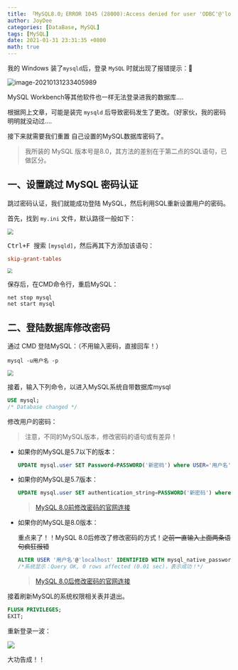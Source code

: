 ```yaml
---
title: 「MySQL8.0」ERROR 1045 (28000):Access denied for user 'ODBC'@'localhost'解决方案
author: JoyDee
categories: [DataBase, MySQL]
tags: [MySQL]
date: 2021-01-31 23:31:35 +0800
math: true
---
```


我的 Windows 装了`mysqld`后，登录 `MySQL` 时就出现了报错提示：🥴

![image-20210131233405989](https://gitee.com/j__strawhat/MyImages/raw/master/image-20210131233405989.png)

MySQL Workbench等其他软件也一样无法登录进我的数据库….

根据网上文章，可能是装完 `mysqld` 后导致密码发生了更改。（好家伙，我的密码明明就没动过….

接下来就需要我们重置 自己设置的MySQL数据库密码了。

> 我所装的 MySQL 版本号是8.0，其方法的差别在于第二点的SQL语句，已做区分。

## 一、设置跳过 MySQL 密码认证

跳过密码认证，我们就能成功登陆 MySQL，然后利用SQL重新设置用户的密码。

首先，找到 `my.ini` 文件，默认路径一般如下：

<img src="https://gitee.com/j__strawhat/MyImages/raw/master/20210131233855.png" style="zoom:80%;" />

<kbd>Ctrl+F </kbd>搜索 `[mysqld]`，然后再其下方添加该语句：

```ini
skip-grant-tables
```

<img src="https://gitee.com/j__strawhat/MyImages/raw/master/20210131234103.png" style="zoom:67%;" />

保存后，在CMD命令行，重启MySQL：

```shell
net stop mysql
net start mysql
```

## 二、登陆数据库修改密码

通过 CMD 登陆MySQL：（不用输入密码，直接回车！）

```shell
mysql -u用户名 -p
```

<img src="https://gitee.com/j__strawhat/MyImages/raw/master/20210131234507.png" style="zoom:80%;" />

接着，输入下列命令，以进入MySQL系统自带数据库mysql

```sql
USE mysql;
/* Database changed */
```

修改用户的密码：

> 注意，不同的MySQL版本，修改密码的语句或有差异！

+ 如果你的MySQL是5.7以下的版本：

  ```sql
  UPDATE mysql.user SET Password=PASSWORD('新密码') where USER='用户名';
  ```

+ 如果你的MySQL是5.7版本：

  ```sql
  UPDATE mysql.user SET authentication_string=PASSWORD('新密码') where USER='用户名';
  ```

  > [MySQL 8.0前修改密码的官网连接](https://dev.mysql.com/doc/refman/5.7/en/account-management-statements.html)

+ 如果你的MySQL是8.0版本：

  重点来了！！MySQL 8.0后修改了修改密码的方式！~~之前一直输入上面两条语句疯狂报错~~

  ```sql
  ALTER USER '用户名'@'localhost' IDENTIFIED WITH mysql_native_password BY '新密码';
  /*系统显示：Query OK, 0 rows affected (0.01 sec)，表示成功！*/
  ```

  > [MySQL 8.0后修改密码的官网连接](https://dev.mysql.com/doc/refman/8.0/en/set-password.html)

接着刷新MySQL的系统权限相关表并退出。

```sql
FLUSH PRIVILEGES;
EXIT;
```

重新登录一波：

<img src="https://gitee.com/j__strawhat/MyImages/raw/master/20210131235524.png"/>

大功告成！！